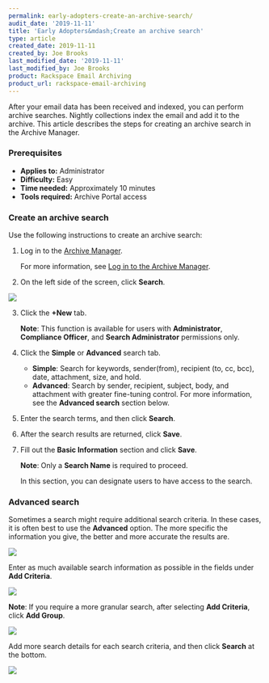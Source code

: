 ```yaml
---
permalink: early-adopters-create-an-archive-search/
audit_date: '2019-11-11'
title: 'Early Adopters&mdash;Create an archive search'
type: article
created_date: 2019-11-11
created_by: Joe Brooks
last_modified_date: '2019-11-11'
last_modified_by: Joe Brooks
product: Rackspace Email Archiving
product_url: rackspace-email-archiving
---
```


After your email data has been received and indexed, you can perform
archive searches. Nightly collections index the email and add it to the
archive. This article describes the steps for creating an archive search in the Archive Manager.

### Prerequisites

- **Applies to:** Administrator
- **Difficulty:** Easy
- **Time needed:** Approximately 10 minutes
- **Tools required:** Archive Portal access

### Create an archive search

Use the following instructions to create an archive search:

1. Log in to the [Archive Manager](https://cp.rackspace.com/Login.aspx?ReturnUrl=%2f).

   For more information, see [Log in to the Archive Manager](/how-to/log-in-to-the-archive-manager).

2. On the left side of the screen, click **Search**.

  <img src="Create-an-archive-search-1.png" />

3. Click the **+New** tab.

   **Note**: This function is available for users with **Administrator**, **Compliance Officer**, and **Search Administrator** permissions only.

4. Click the **Simple** or **Advanced** search tab.

   - **Simple**: Search for keywords, sender(from), recipient (to, cc, bcc), date, attachment, size, and hold.
   - **Advanced**: Search by sender, recipient, subject, body, and attachment with greater fine-tuning control. For more information, see the **Advanced search** section below.

5. Enter the search terms, and then click **Search**.

6. After the search results are returned, click **Save**.

7. Fill out the **Basic Information** section and click **Save**.

   **Note**: Only a **Search Name** is required to proceed.

   In this section, you can designate users to have access to the search.


### Advanced search

Sometimes a search might require additional search criteria. In these cases, it is often best to use the **Advanced** option. The more specific the information you give, the better and more accurate the results are.

<img src="Create-an-archive-search-2.png" />

Enter as much available search information as possible in the fields under **Add Criteria**.

<img src="Create-an-archive-search-3.png" />

**Note**: If you require a more granular search, after selecting **Add Criteria**, click **Add Group**.

<img src="Create-an-archive-search-4.png" />

Add more search details for each search criteria, and then click **Search** at the bottom.

<img src="Create-an-archive-search-5.png" />
